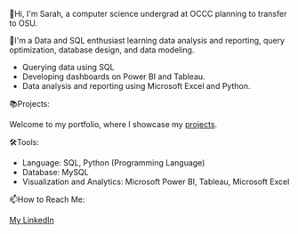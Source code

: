 👋Hi, I'm Sarah, a computer science undergrad at OCCC planning to transfer to OSU.

💼I'm a Data and SQL enthusiast learning data analysis and reporting,
query optimization, database design, and data modeling.

 - Querying data using SQL
 - Developing dashboards on Power BI and Tableau.
 - Data analysis and reporting using Microsoft Excel and Python.

📚Projects:

Welcome to my portfolio, where I showcase my [projects](https://github.com/sarahbrans?tab=repositories).

🛠️Tools:

 - Language: SQL, Python (Programming Language)
 - Database: MySQL
 - Visualization and Analytics: Microsoft Power BI, Tableau, Microsoft Excel

📫How to Reach Me:

[My LinkedIn](https://www.linkedin.com/in/sarahbrans/)
